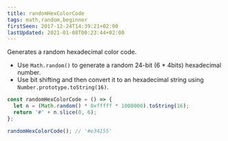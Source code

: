 ```yaml
---
title: randomHexColorCode
tags: math,random,beginner
firstSeen: 2017-12-24T14:39:21+02:00
lastUpdated: 2021-01-08T00:23:44+02:00
---
```


Generates a random hexadecimal color code.

- Use `Math.random()` to generate a random 24-bit (6 * 4bits) hexadecimal number.
- Use bit shifting and then convert it to an hexadecimal string using `Number.prototype.toString(16)`.

```js
const randomHexColorCode = () => {
  let n = (Math.random() * 0xfffff * 1000000).toString(16);
  return '#' + n.slice(0, 6);
};
```

```js
randomHexColorCode(); // '#e34155'
```

